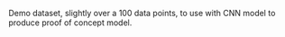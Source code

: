 Demo dataset, slightly over a 100 data points, to use with CNN model to produce proof of concept model.
